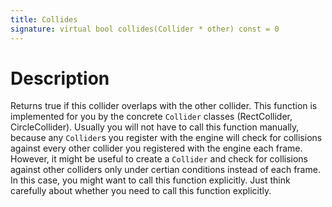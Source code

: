 ```yaml
---
title: Collides
signature: virtual bool collides(Collider * other) const = 0
---
```




# Description
Returns true if this collider overlaps with the other collider. This function is implemented for you by the concrete `Collider` classes (RectCollider, CircleCollider). Usually you will not have to call this function manually, because any `Collider`s you register with the engine will check for collisions against every other collider you registered with the engine each frame. However, it might be useful to create a `Collider` and check for collisions against other colliders only under certian conditions instead of each frame. In this case, you might want to call this function explicitly. Just think carefully about whether you need to call this function explicitly. 
